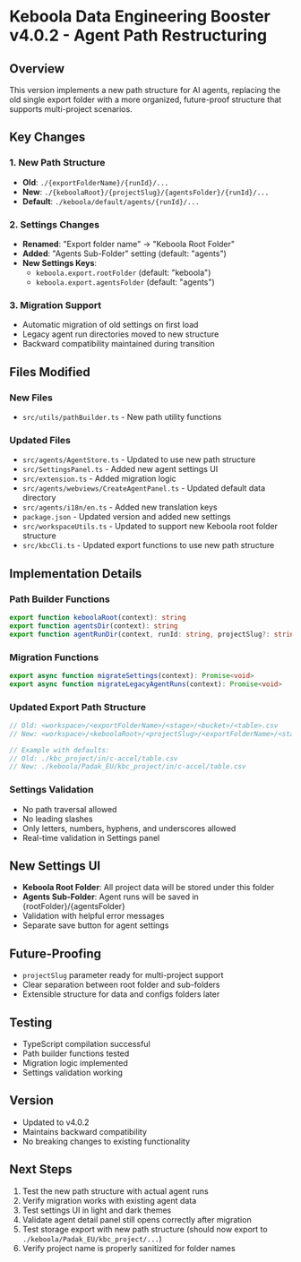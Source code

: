 # Keboola Data Engineering Booster v4.0.2 - Agent Path Restructuring

## Overview
This version implements a new path structure for AI agents, replacing the old single export folder with a more organized, future-proof structure that supports multi-project scenarios.

## Key Changes

### 1. New Path Structure
- **Old**: `./{exportFolderName}/{runId}/...`
- **New**: `./{keboolaRoot}/{projectSlug}/{agentsFolder}/{runId}/...`
- **Default**: `./keboola/default/agents/{runId}/...`

### 2. Settings Changes
- **Renamed**: "Export folder name" → "Keboola Root Folder"
- **Added**: "Agents Sub-Folder" setting (default: "agents")
- **New Settings Keys**:
  - `keboola.export.rootFolder` (default: "keboola")
  - `keboola.export.agentsFolder` (default: "agents")

### 3. Migration Support
- Automatic migration of old settings on first load
- Legacy agent run directories moved to new structure
- Backward compatibility maintained during transition

## Files Modified

### New Files
- `src/utils/pathBuilder.ts` - New path utility functions

### Updated Files
- `src/agents/AgentStore.ts` - Updated to use new path structure
- `src/SettingsPanel.ts` - Added new agent settings UI
- `src/extension.ts` - Added migration logic
- `src/agents/webviews/CreateAgentPanel.ts` - Updated default data directory
- `src/agents/i18n/en.ts` - Added new translation keys
- `package.json` - Updated version and added new settings
- `src/workspaceUtils.ts` - Updated to support new Keboola root folder structure
- `src/kbcCli.ts` - Updated export functions to use new path structure

## Implementation Details

### Path Builder Functions
```typescript
export function keboolaRoot(context): string
export function agentsDir(context): string  
export function agentRunDir(context, runId: string, projectSlug?: string): string
```

### Migration Functions
```typescript
export async function migrateSettings(context): Promise<void>
export async function migrateLegacyAgentRuns(context): Promise<void>
```

### Updated Export Path Structure
```typescript
// Old: <workspace>/<exportFolderName>/<stage>/<bucket>/<table>.csv
// New: <workspace>/<keboolaRoot>/<projectSlug>/<exportFolderName>/<stage>/<bucket>/<table>.csv

// Example with defaults:
// Old: ./kbc_project/in/c-accel/table.csv
// New: ./keboola/Padak_EU/kbc_project/in/c-accel/table.csv
```

### Settings Validation
- No path traversal allowed
- No leading slashes
- Only letters, numbers, hyphens, and underscores allowed
- Real-time validation in Settings panel

## New Settings UI
- **Keboola Root Folder**: All project data will be stored under this folder
- **Agents Sub-Folder**: Agent runs will be saved in {rootFolder}/{agentsFolder}
- Validation with helpful error messages
- Separate save button for agent settings

## Future-Proofing
- `projectSlug` parameter ready for multi-project support
- Clear separation between root folder and sub-folders
- Extensible structure for data and configs folders later

## Testing
- TypeScript compilation successful
- Path builder functions tested
- Migration logic implemented
- Settings validation working

## Version
- Updated to v4.0.2
- Maintains backward compatibility
- No breaking changes to existing functionality

## Next Steps
1. Test the new path structure with actual agent runs
2. Verify migration works with existing agent data
3. Test settings UI in light and dark themes
4. Validate agent detail panel still opens correctly after migration
5. Test storage export with new path structure (should now export to `./keboola/Padak_EU/kbc_project/...`)
6. Verify project name is properly sanitized for folder names 
